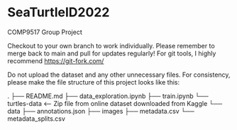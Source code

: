 # SeaTurtleID2022

COMP9517 Group Project

Checkout to your own branch to work individually. Please remember to merge back to main and pull for updates regularly! For git tools, I highly recommend https://git-fork.com/

Do not upload the dataset and any other unnecessary files. For consistency, please make the file structure of this project looks like this:

.
├── README.md
├── data_exploration.ipynb
├── train.ipynb
└── turtles-data                     <-- Zip file from online dataset downloaded from Kaggle
    └── data
        ├── annotations.json
        ├── images
        ├── metadata.csv
        └── metadata_splits.csv